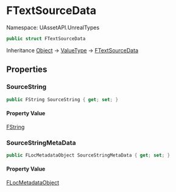 # FTextSourceData

Namespace: UAssetAPI.UnrealTypes

```csharp
public struct FTextSourceData
```

Inheritance [Object](https://docs.microsoft.com/en-us/dotnet/api/system.object) → [ValueType](https://docs.microsoft.com/en-us/dotnet/api/system.valuetype) → [FTextSourceData](./uassetapi.unrealtypes.ftextsourcedata.md)

## Properties

### **SourceString**

```csharp
public FString SourceString { get; set; }
```

#### Property Value

[FString](./uassetapi.unrealtypes.fstring.md)<br>

### **SourceStringMetaData**

```csharp
public FLocMetadataObject SourceStringMetaData { get; set; }
```

#### Property Value

[FLocMetadataObject](./uassetapi.unrealtypes.flocmetadataobject.md)<br>
